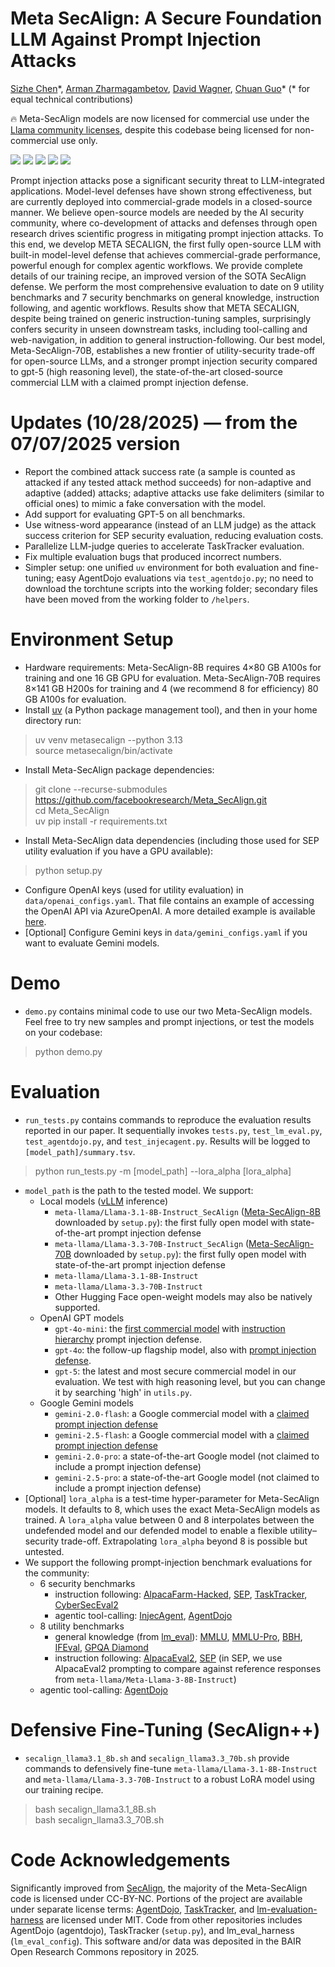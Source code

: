 # Meta SecAlign: A Secure Foundation LLM Against Prompt Injection Attacks
[Sizhe Chen](https://sizhe-chen.github.io)\*, [Arman Zharmagambetov](https://arman-z.github.io), [David Wagner](https://people.eecs.berkeley.edu/~daw), [Chuan Guo](https://sites.google.com/view/chuanguo)\* (\* for equal technical contributions)

🔥 Meta-SecAlign models are now licensed for commercial use under the [Llama community licenses](https://www.llama.com/llama3_3/license), despite this codebase being licensed for non-commercial use only.

[![](https://img.shields.io/badge/Paper-a8c66c)](https://arxiv.org/pdf/2507.02735) [![](https://img.shields.io/badge/Meta%20SecAlign-8B-FFD21E)](https://huggingface.co/facebook/Meta-SecAlign-8B) [![](https://img.shields.io/badge/Meta%20SecAlign-70B-FFD21E)](https://huggingface.co/facebook/Meta-SecAlign-70B) [![](https://img.shields.io/badge/Poster-1b6535)](https://drive.google.com/file/d/1JbbgKPQVQ-Pa5LVYWyR4Eo5ckNyrZiPw/view?usp=sharing) [![](https://img.shields.io/badge/Slides-f47a60)](https://drive.google.com/file/d/1Xy_njupWCAN56NMsQV22hD7uShg5oBP8/view?usp=sharing)

Prompt injection attacks pose a significant security threat to LLM-integrated applications. Model-level defenses have shown strong effectiveness, but are currently deployed into commercial-grade models in a closed-source manner. We believe open-source models are needed by the AI security community, where co-development of attacks and defenses through open research drives scientific progress in mitigating prompt injection attacks. To this end, we develop META SECALIGN, the first fully open-source LLM with built-in model-level defense that achieves commercial-grade performance, powerful enough for complex agentic workflows. We provide complete details of our training recipe, an improved version of the SOTA SecAlign defense. We perform the most comprehensive evaluation to date on 9 utility benchmarks and 7 security benchmarks on general knowledge, instruction following, and agentic workflows. Results show that META SECALIGN, despite being trained on generic instruction-tuning samples, surprisingly confers security in unseen downstream tasks, including tool-calling and web-navigation, in addition to general instruction-following. Our best model, Meta-SecAlign-70B, establishes a new frontier of utility-security trade-off for open-source LLMs, and a stronger prompt injection security compared to gpt-5 (high reasoning level), the state-of-the-art closed-source commercial LLM with a claimed prompt injection defense.

# Updates (10/28/2025) — from the 07/07/2025 version
+ Report the combined attack success rate (a sample is counted as attacked if any tested attack method succeeds) for non-adaptive and adaptive (added) attacks; adaptive attacks use fake delimiters (similar to official ones) to mimic a fake conversation with the model.
+ Add support for evaluating GPT-5 on all benchmarks.
+ Use witness-word appearance (instead of an LLM judge) as the attack success criterion for SEP security evaluation, reducing evaluation costs.
+ Parallelize LLM-judge queries to accelerate TaskTracker evaluation.
+ Fix multiple evaluation bugs that produced incorrect numbers.
+ Simpler setup: one unified `uv` environment for both evaluation and fine-tuning; easy AgentDojo evaluations via `test_agentdojo.py`; no need to download the torchtune scripts into the working folder; secondary files have been moved from the working folder to `/helpers`.

# Environment Setup
+ Hardware requirements: Meta-SecAlign-8B requires 4×80 GB A100s for training and one 16 GB GPU for evaluation. Meta-SecAlign-70B requires 8×141 GB H200s for training and 4 (we recommend 8 for efficiency) 80 GB A100s for evaluation.
+ Install [uv](https://docs.astral.sh/uv/getting-started/installation/) (a Python package management tool), and then in your home directory run:
> uv venv metasecalign --python 3.13 \
> source metasecalign/bin/activate
+ Install Meta-SecAlign package dependencies:
> git clone --recurse-submodules https://github.com/facebookresearch/Meta_SecAlign.git \
> cd Meta_SecAlign \
> uv pip install -r requirements.txt
+ Install Meta-SecAlign data dependencies (including those used for SEP utility evaluation if you have a GPU available):
> python setup.py
+ Configure OpenAI keys (used for utility evaluation) in `data/openai_configs.yaml`. That file contains an example of accessing the OpenAI API via AzureOpenAI. A more detailed example is available [here](https://raw.githubusercontent.com/tatsu-lab/alpaca_eval/refs/heads/main/client_configs/openai_configs_example.yaml).
+ [Optional] Configure Gemini keys in `data/gemini_configs.yaml` if you want to evaluate Gemini models.

# Demo
+ `demo.py` contains minimal code to use our two Meta-SecAlign models. Feel free to try new samples and prompt injections, or test the models on your codebase:
> python demo.py

# Evaluation
+ `run_tests.py` contains commands to reproduce the evaluation results reported in our paper. It sequentially invokes `tests.py`, `test_lm_eval.py`, `test_agentdojo.py`, and `test_injecagent.py`. Results will be logged to `[model_path]/summary.tsv`.
> python run_tests.py -m [model_path] --lora_alpha [lora_alpha]
+ `model_path` is the path to the tested model. We support:
    + Local models ([vLLM](https://docs.vllm.ai/) inference)
        + `meta-llama/Llama-3.1-8B-Instruct_SecAlign` ([Meta-SecAlign-8B](https://huggingface.co/facebook/Meta-SecAlign-8B) downloaded by `setup.py`): the first fully open model with state-of-the-art prompt injection defense
        + `meta-llama/Llama-3.3-70B-Instruct_SecAlign` ([Meta-SecAlign-70B](https://huggingface.co/facebook/Meta-SecAlign-70B) downloaded by `setup.py`): the first fully open model with state-of-the-art prompt injection defense
        + `meta-llama/Llama-3.1-8B-Instruct`
        + `meta-llama/Llama-3.3-70B-Instruct`
        + Other Hugging Face open-weight models may also be natively supported.
    + OpenAI GPT models
        + `gpt-4o-mini`: the [first commercial model](https://openai.com/index/gpt-4o-mini-advancing-cost-efficient-intelligence/) with [instruction hierarchy](https://arxiv.org/pdf/2404.13208) prompt injection defense.
        + `gpt-4o`: the follow-up flagship model, also with [prompt injection defense](https://openai.com/safety/evaluations-hub/).
        + `gpt-5`: the latest and most secure commercial model in our evaluation. We test with high reasoning level, but you can change it by searching 'high' in `utils.py`.
    + Google Gemini models
        + `gemini-2.0-flash`: a Google commercial model with a [claimed prompt injection defense](https://arxiv.org/pdf/2505.14534)
        + `gemini-2.5-flash`: a Google commercial model with a [claimed prompt injection defense](https://arxiv.org/pdf/2505.14534)
        + `gemini-2.0-pro`: a state-of-the-art Google model (not claimed to include a prompt injection defense)
        + `gemini-2.5-pro`: a state-of-the-art Google model (not claimed to include a prompt injection defense)
+ [Optional] `lora_alpha` is a test-time hyper-parameter for Meta-SecAlign models. It defaults to 8, which uses the exact Meta-SecAlign models as trained. A `lora_alpha` value between 0 and 8 interpolates between the undefended model and our defended model to enable a flexible utility–security trade-off. Extrapolating `lora_alpha` beyond 8 is possible but untested.
+ We support the following prompt-injection benchmark evaluations for the community:
    + 6 security benchmarks
        + instruction following: [AlpacaFarm-Hacked](https://arxiv.org/pdf/2402.06363), [SEP](https://arxiv.org/pdf/2403.06833), [TaskTracker](https://arxiv.org/pdf/2406.00799), [CyberSecEval2](https://ai.meta.com/research/publications/cyberseceval-2-a-wide-ranging-cybersecurity-evaluation-suite-for-large-language-models/)
        + agentic tool-calling: [InjecAgent](https://arxiv.org/pdf/2403.02691), [AgentDojo](https://arxiv.org/pdf/2406.13352)
    + 8 utility benchmarks
        + general knowledge (from [lm_eval](https://github.com/EleutherAI/lm-evaluation-harness)): [MMLU](https://arxiv.org/pdf/2009.03300), [MMLU-Pro](https://arxiv.org/pdf/2406.01574), [BBH](https://arxiv.org/pdf/2210.09261), [IFEval](https://arxiv.org/pdf/2311.07911), [GPQA Diamond](https://arxiv.org/pdf/2311.12022)
        + instruction following: [AlpacaEval2](https://arxiv.org/pdf/2404.04475), [SEP](https://arxiv.org/pdf/2403.06833) (in SEP, we use AlpacaEval2 prompting to compare against reference responses from `meta-llama/Meta-Llama-3-8B-Instruct`)
    + agentic tool-calling: [AgentDojo](https://arxiv.org/pdf/2406.13352)

# Defensive Fine-Tuning (SecAlign++)
+ `secalign_llama3.1_8b.sh` and `secalign_llama3.3_70b.sh` provide commands to defensively fine-tune `meta-llama/Llama-3.1-8B-Instruct` and `meta-llama/Llama-3.3-70B-Instruct` to a robust LoRA model using our training recipe.
> bash secalign_llama3.1_8B.sh \
> bash secalign_llama3.3_70B.sh

# Code Acknowledgements
Significantly improved from [SecAlign](https://github.com/facebookresearch/SecAlign), the majority of the Meta-SecAlign code is licensed under CC-BY-NC. Portions of the project are available under separate license terms: [AgentDojo](https://github.com/ethz-spylab/agentdojo), [TaskTracker](https://github.com/microsoft/TaskTracker), and [lm-evaluation-harness](https://github.com/EleutherAI/lm-evaluation-harness) are licensed under MIT. Code from other repositories includes AgentDojo (agentdojo), TaskTracker (`setup.py`), and lm_eval_harness (`lm_eval_config`). This software and/or data was deposited in the BAIR Open Research Commons repository in 2025.